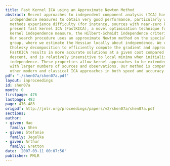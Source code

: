 ```yaml
---
title: Fast Kernel ICA using an Approximate Newton Method
abstract: Recent approaches to independent component analysis (ICA) have used kernel
  independence measures to obtain very good performance, particularly where classical
  methods experience difficulty (for instance, sources with near-zero kurtosis). We
  present fast kernel ICA (FastKICA), a novel optimisation technique for one such
  kernel independence measure, the Hilbert-Schmidt independence criterion (HSIC).
  Our search procedure uses an approximate Newton method on the special orthogonal
  group, where we estimate the Hessian locally about independence. We employ incomplete
  Cholesky decomposition to efficiently compute the gradient and approximate Hessian.
  FastKICA results in more accurate solutions at a given cost compared with gradient
  descent, and is relatively insensitive to local minima when initialised far from
  independence. These properties allow kernel approaches to be extended to problems
  with larger numbers of sources and observations. Our method is competitive with
  other modern and classical ICA approaches in both speed and accuracy.
pdf: "./shen07a/shen07a.pdf"
layout: inproceedings
id: shen07a
month: 0
firstpage: 476
lastpage: 483
page: 476-483
origpdf: http://jmlr.org/proceedings/papers/v2/shen07a/shen07a.pdf
sections: 
author:
- given: Hao
  family: Shen
- given: Stefanie
  family: Jegelka
- given: Arthur
  family: Gretton
date: '2007-03-11 00:07:56'
publisher: PMLR
---
```

